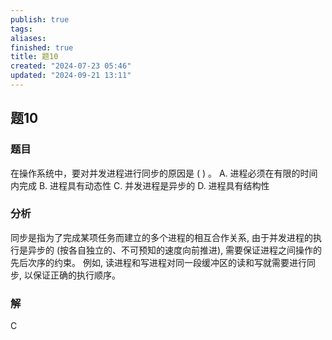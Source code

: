 ```yaml
---
publish: true
tags: 
aliases: 
finished: true
title: 题10
created: "2024-07-23 05:46"
updated: "2024-09-21 13:11"
---
```

## 题10
### 题目
在操作系统中，要对并发进程进行同步的原因是 ( ) 。
A. 进程必须在有限的时间内完成 
B. 进程具有动态性
C. 并发进程是异步的 
D. 进程具有结构性
### 分析
同步是指为了完成某项任务而建立的多个进程的相互合作关系, 由于并发进程的执行是异步的 (按各自独立的、不可预知的速度向前推进), 需要保证进程之间操作的先后次序的约束。
例如, 读进程和写进程对同一段缓冲区的读和写就需要进行同步, 以保证正确的执行顺序。
### 解
C